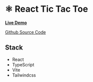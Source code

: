 # ⚛ React Tic Tac Toe

[**Live Demo**](https://react-daniel-ttt-typescript.netlify.app/)

[Github Source Code](https://github.com/zjian107-su/React-TTT)

## Stack 
- React
- TypeScript
- Vite
- Tailwindcss
